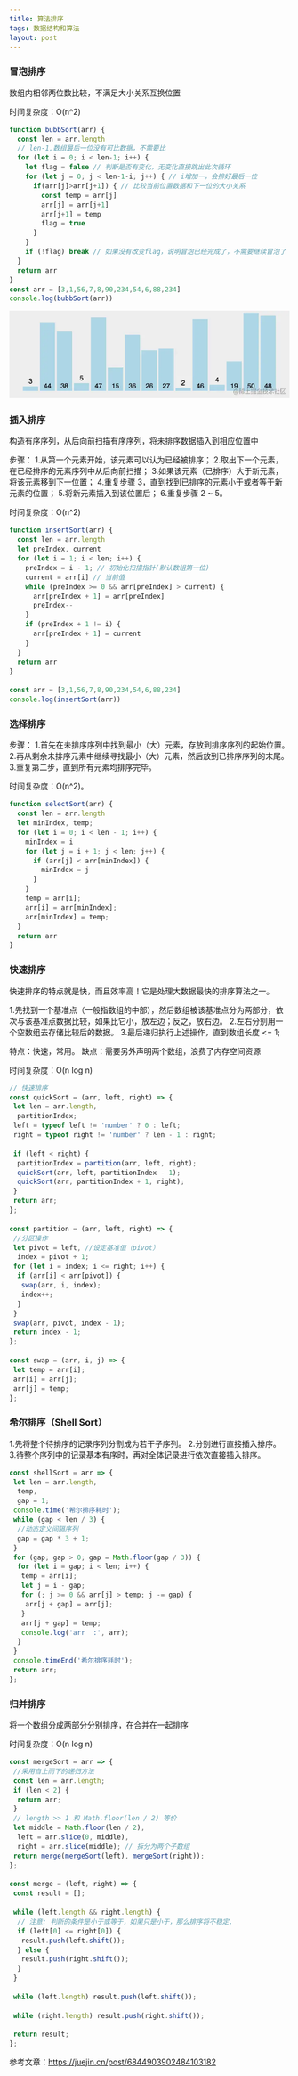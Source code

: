 ```yaml
---
title: 算法排序
tags: 数据结构和算法
layout: post
---
```


### 冒泡排序

数组内相邻两位数比较，不满足大小关系互换位置

时间复杂度：O(n^2)

```javascript
function bubbSort(arr) {
  const len = arr.length
  // len-1,数组最后一位没有可比数据，不需要比
  for (let i = 0; i < len-1; i++) {
    let flag = false // 判断是否有变化，无变化直接跳出此次循环
    for (let j = 0; j < len-1-i; j++) { // i增加一，会排好最后一位
      if(arr[j]>arr[j+1]) { // 比较当前位置数据和下一位的大小关系
        const temp = arr[j]
        arr[j] = arr[j+1]
        arr[j+1] = temp
        flag = true
      }
    }
    if (!flag) break // 如果没有改变flag，说明冒泡已经完成了，不需要继续冒泡了
  }
  return arr
}
const arr = [3,1,56,7,8,90,234,54,6,88,234]
console.log(bubbSort(arr))
```

![](image/2023-03-19-17-48-14.png)

### 插入排序

构造有序序列，从后向前扫描有序序列，将未排序数据插入到相应位置中

步骤：
1.从第一个元素开始，该元素可以认为已经被排序；
2.取出下一个元素，在已经排序的元素序列中从后向前扫描；
3.如果该元素（已排序）大于新元素，将该元素移到下一位置；
4.重复步骤 3，直到找到已排序的元素小于或者等于新元素的位置；
5.将新元素插入到该位置后；
6.重复步骤 2 ~ 5。

时间复杂度：O(n^2)

```javascript
function insertSort(arr) {
  const len = arr.length
  let preIndex, current
  for (let i = 1; i < len; i++) {
    preIndex = i - 1; // 初始化扫描指针(默认数组第一位)
    current = arr[i] // 当前值
    while (preIndex >= 0 && arr[preIndex] > current) {
      arr[preIndex + 1] = arr[preIndex]
      preIndex--
    }
    if (preIndex + 1 != i) {
      arr[preIndex + 1] = current
    }
  }
  return arr
}

const arr = [3,1,56,7,8,90,234,54,6,88,234]
console.log(insertSort(arr))
```

### 选择排序

步骤：
1.首先在未排序序列中找到最小（大）元素，存放到排序序列的起始位置。
2.再从剩余未排序元素中继续寻找最小（大）元素，然后放到已排序序列的末尾。
3.重复第二步，直到所有元素均排序完毕。

时间复杂度：O(n^2)。

```javascript
function selectSort(arr) {
  const len = arr.length
  let minIndex, temp;
  for (let i = 0; i < len - 1; i++) {
    minIndex = i
    for (let j = i + 1; j < len; j++) {
      if (arr[j] < arr[minIndex]) {
        minIndex = j
      }
    }
    temp = arr[i];
    arr[i] = arr[minIndex];
    arr[minIndex] = temp;
  }
  return arr
}
```

### 快速排序

快速排序的特点就是快，而且效率高！它是处理大数据最快的排序算法之一。

1.先找到一个基准点（一般指数组的中部），然后数组被该基准点分为两部分，依次与该基准点数据比较，如果比它小，放左边；反之，放右边。
2.左右分别用一个空数组去存储比较后的数据。
3.最后递归执行上述操作，直到数组长度 <= 1;

特点：快速，常用。
缺点：需要另外声明两个数组，浪费了内存空间资源

时间复杂度：O(n log n)

```javascript
// 快速排序
const quickSort = (arr, left, right) => {
 let len = arr.length,
  partitionIndex;
 left = typeof left != 'number' ? 0 : left;
 right = typeof right != 'number' ? len - 1 : right;

 if (left < right) {
  partitionIndex = partition(arr, left, right);
  quickSort(arr, left, partitionIndex - 1);
  quickSort(arr, partitionIndex + 1, right);
 }
 return arr;
};

const partition = (arr, left, right) => {
 //分区操作
 let pivot = left, //设定基准值（pivot）
  index = pivot + 1;
 for (let i = index; i <= right; i++) {
  if (arr[i] < arr[pivot]) {
   swap(arr, i, index);
   index++;
  }
 }
 swap(arr, pivot, index - 1);
 return index - 1;
};

const swap = (arr, i, j) => {
 let temp = arr[i];
 arr[i] = arr[j];
 arr[j] = temp;
};
```

### 希尔排序（Shell Sort）

1.先将整个待排序的记录序列分割成为若干子序列。
2.分别进行直接插入排序。
3.待整个序列中的记录基本有序时，再对全体记录进行依次直接插入排序。

```javascript
const shellSort = arr => {
 let len = arr.length,
  temp,
  gap = 1;
 console.time('希尔排序耗时');
 while (gap < len / 3) {
  //动态定义间隔序列
  gap = gap * 3 + 1;
 }
 for (gap; gap > 0; gap = Math.floor(gap / 3)) {
  for (let i = gap; i < len; i++) {
   temp = arr[i];
   let j = i - gap;
   for (; j >= 0 && arr[j] > temp; j -= gap) {
    arr[j + gap] = arr[j];
   }
   arr[j + gap] = temp;
   console.log('arr  :', arr);
  }
 }
 console.timeEnd('希尔排序耗时');
 return arr;
};
```

### 归并排序

将一个数组分成两部分分别排序，在合并在一起排序

时间复杂度：O(n log n)

```javascript
const mergeSort = arr => {
 //采用自上而下的递归方法
 const len = arr.length;
 if (len < 2) {
  return arr;
 }
 // length >> 1 和 Math.floor(len / 2) 等价
 let middle = Math.floor(len / 2),
  left = arr.slice(0, middle),
  right = arr.slice(middle); // 拆分为两个子数组
 return merge(mergeSort(left), mergeSort(right));
};

const merge = (left, right) => {
 const result = [];

 while (left.length && right.length) {
  // 注意: 判断的条件是小于或等于，如果只是小于，那么排序将不稳定.
  if (left[0] <= right[0]) {
   result.push(left.shift());
  } else {
   result.push(right.shift());
  }
 }

 while (left.length) result.push(left.shift());

 while (right.length) result.push(right.shift());

 return result;
};
```

参考文章：https://juejin.cn/post/6844903902484103182
